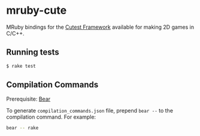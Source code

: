 # mruby-cute

MRuby bindings for the [Cutest Framework](https://randygaul.github.io/cute_framework/) available for making 2D games in C/C++.

## Running tests

```bash
$ rake test
```

## Compilation Commands

Prerequisite: [Bear](https://github.com/rizsotto/Bear)

To generate `compilation_commands.json` file, prepend `bear --` to the compilation command. For example:

```bash
bear -- rake
```
